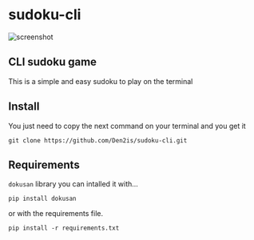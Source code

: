 # sudoku-cli

![screenshot](https://imgur.com/YXmltVR.png)

## CLI sudoku game
This is a simple and easy sudoku to play on the terminal

## Install

You just need to copy the next command on your terminal and you get it

```
git clone https://github.com/Den2is/sudoku-cli.git
```

## Requirements

`dokusan` library
you can intalled it with...

```
pip install dokusan
```

or with the requirements file.

```
pip install -r requirements.txt
```
